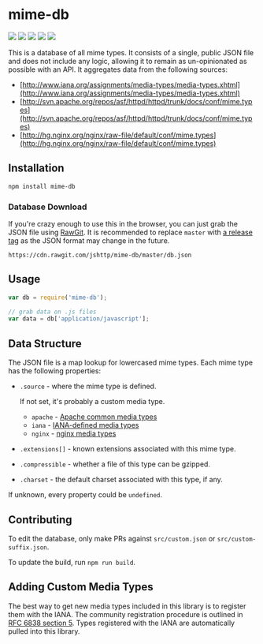 # mime-db

[![](https://img.shields.io/npm/v/mime-db.svg)](https://npmjs.org/package/mime-db) [![](https://img.shields.io/npm/dm/mime-db.svg)](https://npmjs.org/package/mime-db) [![](https://img.shields.io/node/v/mime-db.svg)](http://nodejs.org/download/) [![](https://img.shields.io/travis/jshttp/mime-db/master.svg)](https://travis-ci.org/jshttp/mime-db) [![](https://img.shields.io/coveralls/jshttp/mime-db/master.svg)](https://coveralls.io/r/jshttp/mime-db?branch=master)

This is a database of all mime types. It consists of a single, public JSON file and does not include any logic, allowing it to remain as un-opinionated as possible with an API. It aggregates data from the following sources:

* [http://www.iana.org/assignments/media-types/media-types.xhtml](http://www.iana.org/assignments/media-types/media-types.xhtml)
* [http://svn.apache.org/repos/asf/httpd/httpd/trunk/docs/conf/mime.types](http://svn.apache.org/repos/asf/httpd/httpd/trunk/docs/conf/mime.types)
* [http://hg.nginx.org/nginx/raw-file/default/conf/mime.types](http://hg.nginx.org/nginx/raw-file/default/conf/mime.types)

## Installation

```bash
npm install mime-db
```

### Database Download

If you're crazy enough to use this in the browser, you can just grab the JSON file using [RawGit](https://rawgit.com/). It is recommended to replace `master` with [a release tag](https://github.com/jshttp/mime-db/tags) as the JSON format may change in the future.

```text
https://cdn.rawgit.com/jshttp/mime-db/master/db.json
```

## Usage

```javascript
var db = require('mime-db');

// grab data on .js files
var data = db['application/javascript'];
```

## Data Structure

The JSON file is a map lookup for lowercased mime types. Each mime type has the following properties:

* `.source` - where the mime type is defined.

    If not set, it's probably a custom media type.

  * `apache` - [Apache common media types](http://svn.apache.org/repos/asf/httpd/httpd/trunk/docs/conf/mime.types)
  * `iana` - [IANA-defined media types](http://www.iana.org/assignments/media-types/media-types.xhtml)
  * `nginx` - [nginx media types](http://hg.nginx.org/nginx/raw-file/default/conf/mime.types)

* `.extensions[]` - known extensions associated with this mime type.
* `.compressible` - whether a file of this type can be gzipped.
* `.charset` - the default charset associated with this type, if any.

If unknown, every property could be `undefined`.

## Contributing

To edit the database, only make PRs against `src/custom.json` or `src/custom-suffix.json`.

To update the build, run `npm run build`.

## Adding Custom Media Types

The best way to get new media types included in this library is to register them with the IANA. The community registration procedure is outlined in [RFC 6838 section 5](http://tools.ietf.org/html/rfc6838#section-5). Types registered with the IANA are automatically pulled into this library.

